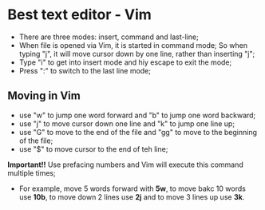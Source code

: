 # Best text editor - Vim

- There are three modes: insert, command and last-line;
- When file is opened via Vim, it is started in command mode; So when typing "j", it will move cursor down by one line, rather than inserting "j";
- Type "i" to get into insert mode and hiy escape to exit the mode;
- Press ":" to switch to the last line mode;

## Moving in Vim

- use "w" to jump one word forward and "b" to jump one word backward;
- use "j" to move cursor down one line and "k" to jump one line up;
- use "G" to move to the end of the file and "gg" to move to the beginning of the file;
- use "$" to move cursor to the end of teh line;

**Important!!**
Use prefacing numbers and Vim will execute this command multiple times;

- For example, move 5 words forward with **5w**, to move bakc 10 words use **10b**, to move down 2 lines use **2j** and to move 3 lines up use **3k**.
